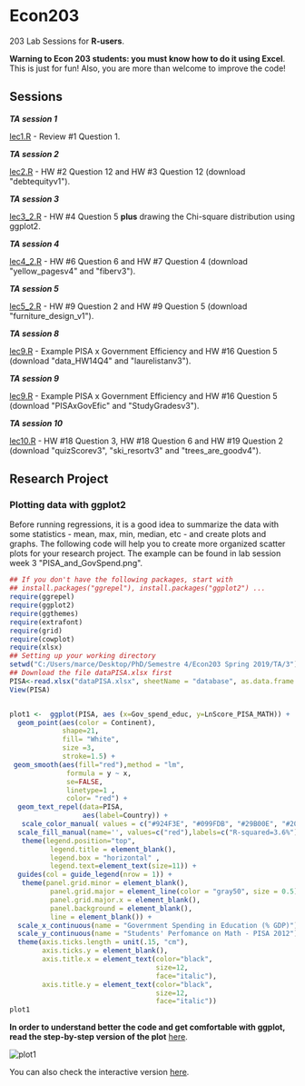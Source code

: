 # Econ203
203 Lab Sessions for **R-users**. 

**Warning to Econ 203 students: you must know how to do it using Excel**. This is just for fun! Also, you are more than welcome to improve the code!

## Sessions


***TA session 1*** 

[lec1.R](https://github.com/guerramarcelino/Econ203/blob/master/lec1.R) - Review #1 Question 1. 

***TA session 2*** 

[lec2.R](https://github.com/guerramarcelino/Econ203/blob/master/lec2.R) - HW #2 Question 12 and HW #3 Question 12  (download "debtequityv1"). 

***TA session 3*** 

[lec3_2.R](https://github.com/guerramarcelino/Econ203/blob/master/lec3_2.R) - HW #4 Question 5 **plus** drawing the Chi-square distribution using ggplot2.

***TA session 4***

[lec4_2.R](https://github.com/guerramarcelino/Econ203/blob/master/lec4_2.R) - HW #6 Question 6 and HW #7 Question 4 (download "yellow_pagesv4" and "fiberv3").

***TA session 5***

[lec5_2.R](https://github.com/guerramarcelino/Econ203/blob/master/lec5_2.R) - HW #9 Question 2 and HW #9 Question 5 (download "furniture_design_v1").

***TA session 8***

[lec9.R](https://github.com/guerramarcelino/Econ203/blob/master/lab8.R) - Example PISA x Government Efficiency and HW #16 Question 5 (download "data_HW14Q4" and "laurelistanv3").

***TA session 9***

[lec9.R](https://github.com/guerramarcelino/Econ203/blob/master/lec9.R) - Example PISA x Government Efficiency and HW #16 Question 5 (download "PISAxGovEfic" and "StudyGradesv3").

***TA session 10***

[lec10.R](https://github.com/guerramarcelino/Econ203/blob/master/lec10.R) - HW #18 Question 3, HW #18 Question 6 and HW #19 Question 2 (download "quizScorev3",  	"ski_resortv3" and	"trees_are_goodv4").

## Research Project

### Plotting data with ggplot2
Before running regressions, it is a good idea to summarize the data with some statistics - mean, max, min, median, etc - and create plots and graphs. The following code will help you to create more organized scatter plots for your research project. The example can be found in lab session week 3 "PISA_and_GovSpend.png".  

```R
## If you don't have the following packages, start with 
## install.packages("ggrepel"), install.packages("ggplot2") ...
require(ggrepel)
require(ggplot2) 
require(ggthemes)
require(extrafont)
require(grid) 
require(cowplot) 
require(xlsx)
## Setting up your working directory
setwd("C:/Users/marce/Desktop/PhD/Semestre 4/Econ203 Spring 2019/TA/3") 
## Download the file dataPISA.xlsx first
PISA<-read.xlsx("dataPISA.xlsx", sheetName = "database", as.data.frame = T, header = T)
View(PISA)


plot1 <-  ggplot(PISA, aes (x=Gov_spend_educ, y=LnScore_PISA_MATH)) +
  geom_point(aes(color = Continent),
             shape=21, 
             fill= "White",
             size =3, 
             stroke=1.5) +
 geom_smooth(aes(fill="red"),method = "lm", 
              formula = y ~ x,
              se=FALSE, 
              linetype=1 , 
              color= "red") +
  geom_text_repel(data=PISA,
                  aes(label=Country)) +
   scale_color_manual( values = c("#924F3E", "#099FDB", "#29B00E", "#208F84", "darkorange", "#23576E")) +
  scale_fill_manual(name='', values=c("red"),labels=c("R-squared=3.6%")) +
   theme(legend.position="top",
          legend.title = element_blank(),
          legend.box = "horizontal" ,
          legend.text=element_text(size=11)) +
  guides(col = guide_legend(nrow = 1)) +
   theme(panel.grid.minor = element_blank(), 
          panel.grid.major = element_line(color = "gray50", size = 0.5),
          panel.grid.major.x = element_blank(),
          panel.background = element_blank(),
          line = element_blank()) +
  scale_x_continuous(name = "Government Spending in Education (% GDP)") +
  scale_y_continuous(name = "Students' Perfomance on Math - PISA 2012") +
  theme(axis.ticks.length = unit(.15, "cm"),
        axis.ticks.y = element_blank(),
        axis.title.x = element_text(color="black", 
                                    size=12,
                                    face="italic"),
        axis.title.y = element_text(color="black",
                                    size=12,
                                    face="italic"))
plot1

```

**In order to understand better the code and get comfortable with ggplot, read the step-by-step version of the plot** [here](http://rstudio-pubs-static.s3.amazonaws.com/284329_c7e660636fec4a42a09eed968dc47f32.html).

![plot1](https://github.com/guerramarcelino/Econ203/blob/master/plot1.png)


You can also check the interactive version [here](https://plot.ly/~marcelinobguerra/82.embed).
